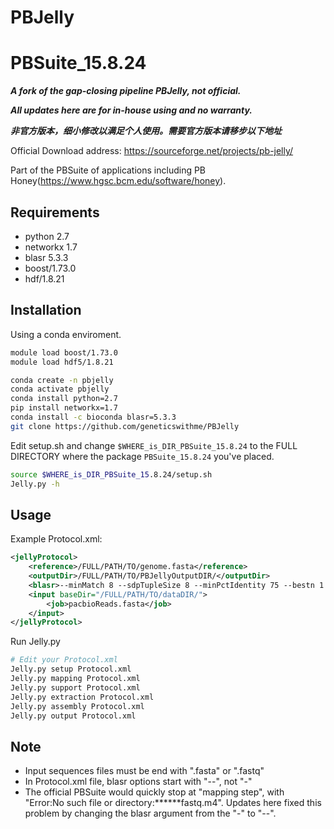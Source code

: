 # PBJelly
# PBSuite_15.8.24
***A fork of the gap-closing pipeline PBJelly, not official.*** 

***All updates here are for in-house using and no warranty.***

***非官方版本，细小修改以满足个人使用。需要官方版本请移步以下地址***

Official Download address: https://sourceforge.net/projects/pb-jelly/

Part of the PBSuite of applications including PB Honey(https://www.hgsc.bcm.edu/software/honey).

## Requirements
- python 2.7
- networkx 1.7
- blasr 5.3.3
- boost/1.73.0
- hdf/1.8.21

## Installation
Using a conda enviroment.
```bash
module load boost/1.73.0
module load hdf5/1.8.21

conda create -n pbjelly
conda activate pbjelly
conda install python=2.7
pip install networkx=1.7
conda install -c bioconda blasr=5.3.3
git clone https://github.com/geneticswithme/PBJelly
```
Edit setup.sh and change `$WHERE_is_DIR_PBSuite_15.8.24` to the FULL DIRECTORY where the package `PBSuite_15.8.24` you've placed. 
```bash
source $WHERE_is_DIR_PBSuite_15.8.24/setup.sh
Jelly.py -h
```
## Usage
Example Protocol.xml:
```xml
<jellyProtocol>
    <reference>/FULL/PATH/TO/genome.fasta</reference>
    <outputDir>/FULL/PATH/TO/PBJellyOutputDIR/</outputDir>
    <blasr>--minMatch 8 --sdpTupleSize 8 --minPctIdentity 75 --bestn 1 --nCandidates 10 --maxScore -500 --nproc 8 --noSplitSubreads</blasr>
    <input baseDir="/FULL/PATH/TO/dataDIR/">
        <job>pacbioReads.fasta</job>
    </input>
</jellyProtocol>
```
Run Jelly.py

```bash
# Edit your Protocol.xml 
Jelly.py setup Protocol.xml
Jelly.py mapping Protocol.xml
Jelly.py support Protocol.xml
Jelly.py extraction Protocol.xml
Jelly.py assembly Protocol.xml 
Jelly.py output Protocol.xml
```
## Note
- Input sequences files must be end with ".fasta" or ".fastq"
- In Protocol.xml file, blasr options start with "--", not "-"
- The official PBSuite would quickly stop at "mapping step", with "Error:No such file or directory:******fastq.m4". Updates here fixed this problem by changing the blasr argument from the "-" to "--".  